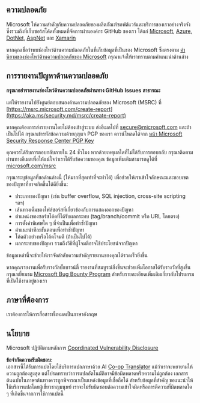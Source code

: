 <!--
CO_OP_TRANSLATOR_METADATA:
{
  "original_hash": "cc205495d4eace1fabcdee963024069f",
  "translation_date": "2025-06-12T11:09:02+00:00",
  "source_file": "SECURITY.md",
  "language_code": "th"
}
-->
## ความปลอดภัย

Microsoft ให้ความสำคัญกับความปลอดภัยของผลิตภัณฑ์ซอฟต์แวร์และบริการของเราอย่างจริงจัง ซึ่งรวมถึงที่เก็บซอร์สโค้ดทั้งหมดที่จัดการผ่านองค์กร GitHub ของเรา ได้แก่ [Microsoft](https://github.com/Microsoft), [Azure](https://github.com/Azure), [DotNet](https://github.com/dotnet), [AspNet](https://github.com/aspnet) และ [Xamarin](https://github.com/xamarin)

หากคุณเชื่อว่าพบช่องโหว่ด้านความปลอดภัยในที่เก็บข้อมูลที่เป็นของ Microsoft ซึ่งตรงตาม [คำนิยามของช่องโหว่ด้านความปลอดภัยของ Microsoft](https://aka.ms/security.md/definition) กรุณาแจ้งให้เราทราบตามคำแนะนำด้านล่าง

## การรายงานปัญหาด้านความปลอดภัย

**กรุณาอย่ารายงานช่องโหว่ด้านความปลอดภัยผ่านทาง GitHub Issues สาธารณะ**

แต่ให้รายงานไปยังศูนย์ตอบสนองด้านความปลอดภัยของ Microsoft (MSRC) ที่ [https://msrc.microsoft.com/create-report](https://aka.ms/security.md/msrc/create-report)

หากคุณต้องการส่งรายงานโดยไม่ต้องเข้าสู่ระบบ ส่งอีเมลไปที่ [secure@microsoft.com](mailto:secure@microsoft.com) และถ้าเป็นไปได้ กรุณาเข้ารหัสข้อความด้วยกุญแจ PGP ของเรา ดาวน์โหลดได้จาก [หน้า Microsoft Security Response Center PGP Key](https://aka.ms/security.md/msrc/pgp)

คุณควรได้รับการตอบกลับภายใน 24 ชั่วโมง หากด้วยเหตุผลใดที่ไม่ได้รับการตอบกลับ กรุณาติดตามผ่านทางอีเมลเพื่อให้แน่ใจว่าเราได้รับข้อความของคุณ ข้อมูลเพิ่มเติมสามารถดูได้ที่ [microsoft.com/msrc](https://www.microsoft.com/msrc)

กรุณาระบุข้อมูลที่ขอด้านล่างนี้ (ให้มากที่สุดเท่าที่จะทำได้) เพื่อช่วยให้เราเข้าใจลักษณะและขอบเขตของปัญหาที่อาจเกิดขึ้นได้ดียิ่งขึ้น:

  * ประเภทของปัญหา (เช่น buffer overflow, SQL injection, cross-site scripting ฯลฯ)
  * เส้นทางเต็มของไฟล์ซอร์สที่เกี่ยวข้องกับการแสดงออกของปัญหา
  * ตำแหน่งของซอร์สโค้ดที่ได้รับผลกระทบ (tag/branch/commit หรือ URL โดยตรง)
  * การตั้งค่าพิเศษใด ๆ ที่จำเป็นเพื่อทำซ้ำปัญหา
  * คำแนะนำทีละขั้นตอนเพื่อทำซ้ำปัญหา
  * โค้ดตัวอย่างหรือโค้ดโจมตี (ถ้าเป็นไปได้)
  * ผลกระทบของปัญหา รวมถึงวิธีที่ผู้โจมตีอาจใช้ประโยชน์จากปัญหา

ข้อมูลเหล่านี้จะช่วยให้เราจัดลำดับความสำคัญรายงานของคุณได้รวดเร็วยิ่งขึ้น

หากคุณรายงานเพื่อรับรางวัลบั๊กบาวน์ตี้ รายงานที่สมบูรณ์ยิ่งขึ้นจะช่วยเพิ่มโอกาสได้รับรางวัลที่สูงขึ้น กรุณาเยี่ยมชม [Microsoft Bug Bounty Program](https://aka.ms/security.md/msrc/bounty) สำหรับรายละเอียดเพิ่มเติมเกี่ยวกับโปรแกรมที่เปิดใช้งานอยู่ของเรา

## ภาษาที่ต้องการ

เราต้องการให้การสื่อสารทั้งหมดเป็นภาษาอังกฤษ

## นโยบาย

Microsoft ปฏิบัติตามหลักการ [Coordinated Vulnerability Disclosure](https://aka.ms/security.md/cvd)

**ข้อจำกัดความรับผิดชอบ**:  
เอกสารนี้ได้รับการแปลโดยใช้บริการแปลภาษาด้วย AI [Co-op Translator](https://github.com/Azure/co-op-translator) แม้ว่าเราจะพยายามให้ความถูกต้องสูงสุด แต่โปรดทราบว่าการแปลอัตโนมัติอาจมีข้อผิดพลาดหรือความไม่ถูกต้อง เอกสารต้นฉบับในภาษาต้นทางควรถูกพิจารณาเป็นแหล่งข้อมูลที่เชื่อถือได้ สำหรับข้อมูลที่สำคัญ ขอแนะนำให้ใช้บริการแปลโดยผู้เชี่ยวชาญมนุษย์ เราจะไม่รับผิดชอบต่อความเข้าใจผิดหรือการตีความที่ผิดพลาดใด ๆ ที่เกิดขึ้นจากการใช้การแปลนี้